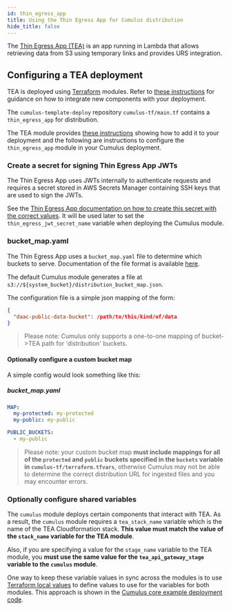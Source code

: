 ```yaml
---
id: thin_egress_app
title: Using the Thin Egress App for Cumulus distribution
hide_title: false
---
```


The [Thin Egress App (TEA)](https://github.com/asfadmin/thin-egress-app) is an app running in Lambda that allows retrieving data from S3 using temporary links and provides URS integration.

## Configuring a TEA deployment

TEA is deployed using [Terraform](https://terraform.io) modules. Refer to [these instructions](./components) for guidance on how to integrate new components with your deployment.

The `cumulus-template-deploy` repository `cumulus-tf/main.tf` contains a `thin_egress_app` for distribution.

The TEA module provides [these instructions](https://github.com/asfadmin/thin-egress-app/blob/devel/NGAP-DEPLOY-README.MD)
showing how to add it to your deployment and the following are instructions to configure the `thin_egress_app` module in your Cumulus deployment.

### Create a secret for signing Thin Egress App JWTs

The Thin Egress App uses JWTs internally to authenticate requests and requires a secret stored in AWS Secrets Manager containing SSH keys that are used to sign the JWTs.

See the [Thin Egress App documentation on how to create this secret with the correct values](https://github.com/asfadmin/thin-egress-app#jwt-cookie-secret). It will be used later to set the `thin_egress_jwt_secret_name` variable when deploying the Cumulus module.

### bucket_map.yaml

The Thin Egress App uses a `bucket_map.yaml` file to determine which buckets to
serve. Documentation of the file format is available [here](https://github.com/asfadmin/thin-egress-app#bucket-map).

The default Cumulus module generates a file at `s3://${system_bucket}/distribution_bucket_map.json`.

The configuration file is a simple json mapping of the form:

```json
{
  "daac-public-data-bucket": /path/to/this/kind/of/data
}
```

 > Please note: Cumulus only supports a one-to-one mapping of bucket->TEA path for 'distribution' buckets.

#### Optionally configure a custom bucket map

A simple config would look something like this:

##### bucket_map.yaml

```yaml
MAP:
  my-protected: my-protected
  my-public: my-public

PUBLIC_BUCKETS:
  - my-public
```

> Please note: your custom bucket map **must include mappings for all of the `protected` and `public` buckets specified in the `buckets` variable in `cumulus-tf/terraform.tfvars`**, otherwise Cumulus may not be able to determine the correct distribution URL for ingested files and you may encounter errors.

### Optionally configure shared variables

The `cumulus` module deploys certain components that interact with TEA. As a result, the `cumulus` module requires a `tea_stack_name` variable which is the name of the TEA Cloudformation stack. **This value must match the value of the `stack_name` variable for the TEA module**.

Also, if you are specifying a value for the `stage_name` variable to the TEA module, you **must use the same value for the `tea_api_gateway_stage` variable to the `cumulus` module**.

One way to keep these variable values in sync across the modules is to use [Terraform local values](https://www.terraform.io/docs/configuration/locals.html) to define values to use for the variables for both modules. This approach is shown in the [Cumulus core example deployment code](https://github.com/nasa/cumulus/blob/master/example/cumulus-tf/main.tf).
